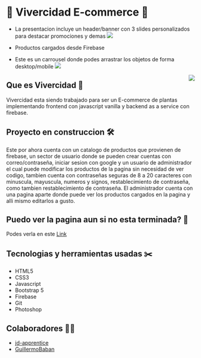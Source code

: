 # 🌱 Vivercidad E-commerce 🌱

- La presentacion incluye un header/banner con 3 slides personalizados para destacar promociones y demas
  <img src="https://media.discordapp.net/attachments/780523152059924552/871233592762699846/unknown.png?width=1200&height=505">

- Productos cargados desde Firebase
- Este es un carrousel donde podes arrastrar los objetos de forma desktop/mobile
  <img src="https://i.imgur.com/XfDl40Y.png">

<img align="right" src="https://i.imgur.com/V9mkCwW.png">

## Que es Vivercidad 🌱

Vivercidad esta siendo trabajado para ser un E-commerce de plantas implementando frontend con javascript vanilla y backend as a service con firebase.

## Proyecto en construccion 🛠️

Este por ahora cuenta con un catalogo de productos que provienen de firebase, un sector de usuario donde se pueden crear cuentas con correo/contraseña, iniciar sesion con google y un usuario de administrador el cual puede modificar los productos de la pagina sin necesidad de ver codigo, tambien cuenta con contraseñas seguras de 8 a 20 caracteres con minuscula, mayuscula, numeros y signos, restablecimiento de contraseña, como tambien restablecimiento de contraseña. El administrador cuenta con una pagina aparte donde puede ver los productos cargados en la pagina y alli mismo editarlos a gusto.

## Puedo ver la pagina aun si no esta terminada? 🤔

Podes verla en este [Link]

## Tecnologias y herramientas usadas ✂️

- HTML5
- CSS3
- Javascript
- Bootstrap 5
- Firebase
- Git
- Photoshop

## Colaboradores 🧑👧

- [jd-apprentice](https://github.com/jd-apprentice)
- [GuillermoBaban](https://github.com/GuillermoBaban)

[Link]: https://jd-apprentice.github.io/Vivercidad/
